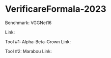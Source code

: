 # VerificareFormala-2023

Benchmark: VGGNet16

Link:

Tool #1: Alpha-Beta-Crown
Link:

Tool #2: Marabou
Link: 
